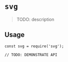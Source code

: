# `svg`

> TODO: description

## Usage

```
const svg = require('svg');

// TODO: DEMONSTRATE API
```
